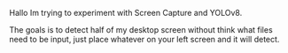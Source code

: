 Hallo Im trying to experiment with Screen Capture and YOLOv8. 

The goals is to detect half of my desktop screen without think what files
need to be input, just place whatever on your left screen and it will detect.
